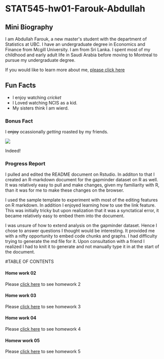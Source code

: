# STAT545-hw01-Farouk-Abdullah

## Mini Biography

I am Abdullah Farouk, a new master's student with the department of Statistics at UBC. I have an undergraduate degree in Economics and Finance from Mcgill University. I am from Sri Lanka. I spent most of my childhood and early adult life in Saudi Arabia before moving to Montreal to pursue my undergraduate degree. 

If you would like to learn more about me, [please click here](https://www.linkedin.com/in/abdullah-farouk-a81a237a/)

## Fun Facts
- I enjoy watching *cricket*
- I Loved watching NCIS as a kid.
- My sisters think I am wierd.

### Bonus Fact
I ~~enjoy~~ ocassionally *getting* roasted by my friends.

![](http://www.reactiongifs.com/r/O0oo0.gif)

Indeed!

### Progress Report
I pulled and edited the README document on Rstudio. In additon to that I created an R-markdown document for the gapminder dataset on R as well. It was relatively easy to pull and make changes, given my familiarity with R, than it was for me to make these changes on the browser.

I used the sample template to experiment with most of the editing features on R markdown. In addition I enjoyed learning how to use the link feature. This was initially tricky but upon realization that it was a synctatical error, it became relatively easy to embed them into the document.

I was unsure of how to extend analysis on the gapminder dataset. Hence I chose to answer questions I thought would be interesting. It provided me with a nifty opportunity to embed code chunks and graphs. I had difficulty trying to generate the md file for it. Upon consultation with a friend I realized I had to knit it to generate and not manually type it in at the start of the document.

#TABLE OF CONTENTS

#### Home work 02

Please [click here](https://github.com/navysealtf9k/STAT545-hw-Farouk-Abdullah/blob/master/hw02/hw02-Analysis_of_Gapminder_Dataset.md) to see homework 2

#### Home work 03

Please [click here](https://github.com/navysealtf9k/STAT545-hw-Farouk-Abdullah/blob/master/Hw03/hwo03.md) to see homework 3


#### Home work 04 

Please [click here](https://github.com/navysealtf9k/STAT545-hw-Farouk-Abdullah/blob/master/Hw04/hw04.md) to see homework 4 

#### Homew work 05

Please [click here](https://github.com/navysealtf9k/STAT545-hw-Farouk-Abdullah/blob/master/Hw05/Hw05.md) to see homework 5
